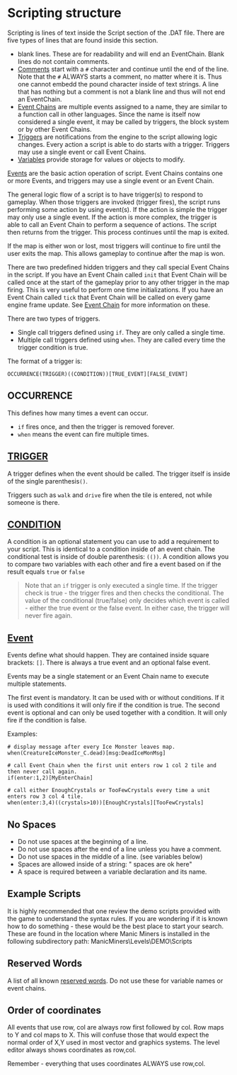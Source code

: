 # Scripting structure
Scripting is lines of text inside the Script section of the .DAT file. There are five types of lines that are found inside this section.
- blank lines. These are for readability and will end an EventChain. Blank lines do not contain comments.
- [Comments](_pages/Comments) start with a `#` character and continue until the end of the line. Note that the `#` ALWAYS starts a comment, no matter where it is. Thus one cannot embedd the pound character inside of text strings.  A line that has nothing but a comment is not a blank line and thus will not end an EventChain.
- [Event Chains](_pages/EventChains) are multiple events assigned to a name, they are similar to a function call in other languages. Since the name is itself now considered a single event, it may be called by triggers, the block system or by other Event Chains.
- [Triggers](_pages/Triggers) are notifications from the engine to the script allowing logic changes. Every action a script is able to do starts with a trigger. Triggers may use a single event or call Event Chains.
- [Variables](_pages/Variables) provide storage for values or objects to modify.

[Events](_pages/Events) are the basic action operation of script. Event Chains contains one or more Events, and triggers may use a single event or an Event Chain.

The general logic flow of a script is to have trigger(s) to respond to gameplay. When those triggers are invoked (trigger fires), the script runs performing some action by using event(s). If the action is simple the trigger may only use a single event. If the action is more complex, the trigger is able to call an Event Chain to perform a sequence of actions. The script then returns from the trigger.  This process continues until the map is exited.

If the map is either won or lost, most triggers will continue to fire until the user exits the map. This allows gameplay to continue after the map is won.

There are two predefined hidden triggers and they call special Event Chains in the script. If you have an Event Chain called `init` that Event Chain will be called once at the start of the gameplay prior to any other trigger in the map firing. This is very useful to perform one time initializations. If you have an Event Chain called `tick` that Event Chain will be called on every game engine frame update. See [Event Chain](_pages/EventChains) for more information on these.

There are two types of triggers.
- Single call triggers defined using `if`. They are only called a single time.
- Multiple call triggers defined using `when`. They are called every time the trigger condition is true. 

The format of a trigger is:

```mms
OCCURRENCE(TRIGGER)((CONDITION))[TRUE_EVENT][FALSE_EVENT]
```
## OCCURRENCE
This defines how many times a event can occur.

- `if` fires once, and then the trigger is removed forever.
- `when` means the event can fire multiple times.

## [TRIGGER](_pages/Triggers)
A trigger defines when the event should be called. The trigger itself is inside of the single parenthesis`()`. 

Triggers such as `walk` and `drive` fire when the tile is entered, not while someone is there.

## [CONDITION](_pages/Conditions)
A condition is an optional statement you can use to add a requirement to your script. This is identical to a condition inside of an event chain. The conditional test is inside of double parenthesis: `(())`. A condition allows you to compare two variables with each other and fire a event based on if the result equals `true` or `false`

>Note that an `if` trigger is only executed a single time. If the trigger check is true - the trigger fires and then checks the conditional. The value of the conditional (true/false) only decides which event is called - either the true event or the false event. In either case, the trigger will never fire again.

## [Event](_pages/Events)
Events define what should happen. They are contained inside square brackets: `[]`. There is always a true event and an optional false event.

Events may be a single statement or an Event Chain name to execute multiple statements.

The first event is mandatory. It can be used with or without conditions. If it is used with conditions it will only fire if the condition is true. The second event is optional and can only be used together with a condition. It will only fire if the condition is false.

Examples:
```mms
# display message after every Ice Monster leaves map.
when(CreatureIceMonster_C.dead)[msg:DeadIceMonMsg]

# call Event Chain when the first unit enters row 1 col 2 tile and then never call again.
if(enter:1,2)[MyEnterChain]

# call either EnoughCrystals or TooFewCrystals every time a unit enters row 3 col 4 tile.
when(enter:3,4)((crystals>10))[EnoughCrystals][TooFewCrystals]  
```

## No Spaces

- Do not use spaces at the beginning of a line.
- Do not use spaces after the end of a line unless you have a comment.
- Do not use spaces in the middle of a line. (see variables below)
- Spaces are allowed inside of a string:  "  spaces are ok here"
- A space is required between a variable declaration and its name.

## Example Scripts

It is highly recommended that one review the demo scripts provided with the game to understand the syntax rules. If you are wondering if it is known how to do something - these would be the best place to start your search. These are found in the location where Manic Miners is installed in the following subdirectory path: ManicMiners\Levels\DEMO\Scripts

## Reserved Words

A list of all known [reserved words](_pages/ReservedWords). Do not use these for variable names or event chains.

## Order of coordinates

All events that use row, col are always row first followed by col. Row maps to Y and col maps to X. This will confuse those that would expect the normal order of X,Y used in most vector and graphics systems. The level editor always shows coordinates as row,col.

Remember - everything that uses coordinates ALWAYS use row,col.